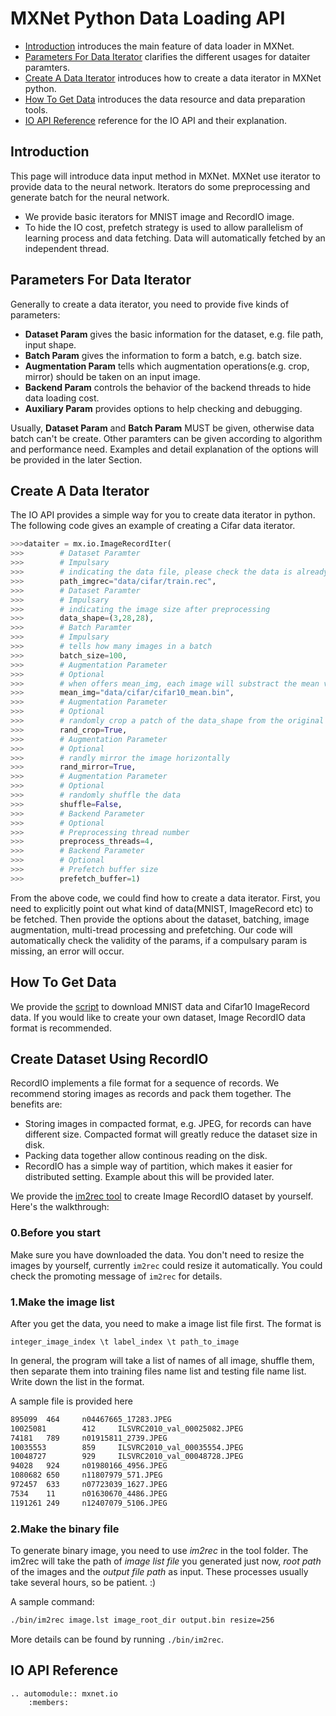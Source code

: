 MXNet Python Data Loading API
=============================
* [Introduction](#introduction) introduces the main feature of data loader in MXNet.
* [Parameters For Data Iterator](#parameters-for-data-iterator) clarifies the different usages for dataiter paramters.
* [Create A Data Iterator](#create-a-data-iterator) introduces how to create a data iterator in MXNet python.
* [How To Get Data](#how-to-get-data) introduces the data resource and data preparation tools.
* [IO API Reference](#io-api-reference) reference for the IO API and their explanation.

Introduction
------------
This page will introduce data input method in MXNet. MXNet use iterator to provide data to the neural network.  Iterators do some preprocessing and generate batch for the neural network.

* We provide basic iterators for MNIST image and RecordIO image.
* To hide the IO cost, prefetch strategy is used to allow parallelism of learning process and data fetching. Data will automatically fetched by an independent thread.

Parameters For Data Iterator
----------------------------

Generally to create a data iterator, you need to provide five kinds of parameters:

* **Dataset Param** gives the basic information for the dataset, e.g. file path, input shape.
* **Batch Param** gives the information to form a batch, e.g. batch size.
* **Augmentation Param** tells which augmentation operations(e.g. crop, mirror) should be taken on an input image.
* **Backend Param** controls the behavior of the backend threads to hide data loading cost.
* **Auxiliary Param** provides options to help checking and debugging.

Usually, **Dataset Param** and **Batch Param** MUST be given, otherwise data batch can't be create. Other paramters can be given according to algorithm and performance need. Examples and detail explanation of the options will be provided in the later Section.

Create A Data Iterator
----------------------
The IO API provides a simple way for you to create data iterator in python.
The following code gives an example of creating a Cifar data iterator.

```python
>>>dataiter = mx.io.ImageRecordIter(
>>>        # Dataset Paramter
>>>        # Impulsary
>>>        # indicating the data file, please check the data is already there
>>>        path_imgrec="data/cifar/train.rec",
>>>        # Dataset Paramter
>>>        # Impulsary
>>>        # indicating the image size after preprocessing
>>>        data_shape=(3,28,28),
>>>        # Batch Paramter
>>>        # Impulsary
>>>        # tells how many images in a batch
>>>        batch_size=100,
>>>        # Augmentation Parameter
>>>        # Optional
>>>        # when offers mean_img, each image will substract the mean value at each pixel
>>>        mean_img="data/cifar/cifar10_mean.bin",
>>>        # Augmentation Parameter
>>>        # Optional
>>>        # randomly crop a patch of the data_shape from the original image
>>>        rand_crop=True,
>>>        # Augmentation Parameter
>>>        # Optional
>>>        # randly mirror the image horizontally
>>>        rand_mirror=True,
>>>        # Augmentation Parameter
>>>        # Optional
>>>        # randomly shuffle the data
>>>        shuffle=False,
>>>        # Backend Parameter
>>>        # Optional
>>>        # Preprocessing thread number
>>>        preprocess_threads=4,
>>>        # Backend Parameter
>>>        # Optional
>>>        # Prefetch buffer size
>>>        prefetch_buffer=1)
```

From the above code, we could find how to create a data iterator. First, you need to explicitly point out what kind of data(MNIST, ImageRecord etc) to be fetched. Then provide the options about the dataset, batching, image augmentation, multi-tread processing and prefetching. Our code will automatically check the validity of the params, if a compulsary param is missing, an error will occur.

How To Get Data
---------------

We provide the [script](../../tests/python/common/get_data.py) to download MNIST data and Cifar10 ImageRecord data. If you would like to create your own dataset, Image RecordIO data format is recommended.

## Create Dataset Using RecordIO

RecordIO implements a file format for a sequence of records. We recommend storing images as records and pack them together. The benefits are:

* Storing images in compacted format, e.g. JPEG, for records can have different size. Compacted format will greatly reduce the dataset size in disk.
* Packing data together allow continous reading on the disk.
* RecordIO has a simple way of partition, which makes it easier for distributed setting. Example about this will be provided later.

We provide the [im2rec tool](../../tools/im2rec.cc) to create Image RecordIO dataset by yourself. Here's the walkthrough:

### 0.Before you start
Make sure you have downloaded the data. You don't need to resize the images by yourself, currently ```im2rec``` could resize it automatically. You could check the promoting message of ```im2rec``` for details.

### 1.Make the image list
After you get the data, you need to make a image list file first.  The format is
```
integer_image_index \t label_index \t path_to_image
```
In general, the program will take a list of names of all image, shuffle them, then separate them into training files name list and testing file name list. Write down the list in the format.

A sample file is provided here
```bash
895099  464     n04467665_17283.JPEG
10025081        412     ILSVRC2010_val_00025082.JPEG
74181   789     n01915811_2739.JPEG
10035553        859     ILSVRC2010_val_00035554.JPEG
10048727        929     ILSVRC2010_val_00048728.JPEG
94028   924     n01980166_4956.JPEG
1080682 650     n11807979_571.JPEG
972457  633     n07723039_1627.JPEG
7534    11      n01630670_4486.JPEG
1191261 249     n12407079_5106.JPEG

```

### 2.Make the binary file
To generate binary image, you need to use *im2rec* in the tool folder. The im2rec will take the path of _image list file_ you generated just now, _root path_ of the images and the _output file path_ as input. These processes usually take several hours, so be patient. :)

A sample command:
```bash
./bin/im2rec image.lst image_root_dir output.bin resize=256
```
More details can be found by running ```./bin/im2rec```.

IO API Reference
----------------

```eval_rst
.. automodule:: mxnet.io
    :members:
```
